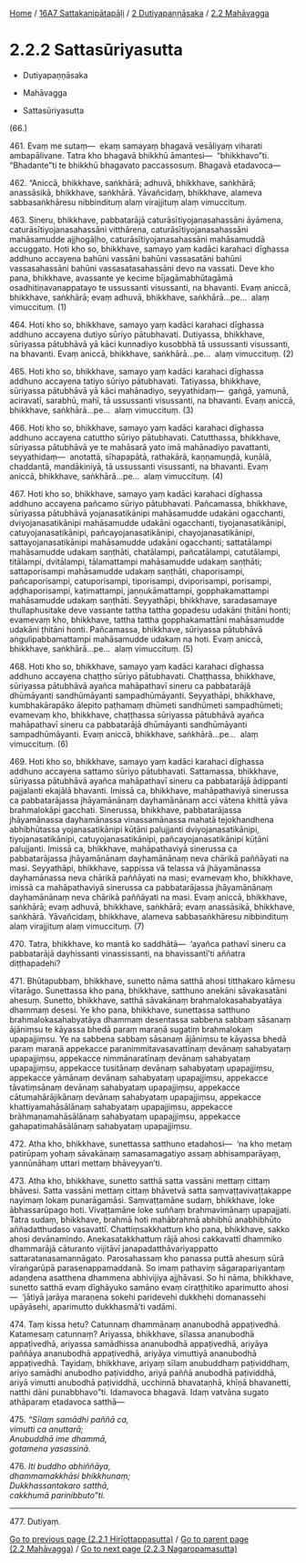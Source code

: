 
[Home](/) / [16A7 Sattakanipātapāḷi](../...md) / [2 Dutiyapaṇṇāsaka](...md) / [2.2 Mahāvagga](../16A7/2/2.2.md)

# 2.2.2 Sattasūriyasutta

* Dutiyapaṇṇāsaka

* Mahāvagga

* Sattasūriyasutta

(66.)

461\. Evaṃ me sutaṃ—  ekaṃ samayaṃ bhagavā vesāliyaṃ viharati ambapālivane. Tatra kho bhagavā bhikkhū āmantesi—  “bhikkhavo”ti. “Bhadante”ti te bhikkhū bhagavato paccassosuṃ. Bhagavā etadavoca—

462\. “Aniccā, bhikkhave, saṅkhārā; adhuvā, bhikkhave, saṅkhārā; anassāsikā, bhikkhave, saṅkhārā. Yāvañcidaṃ, bhikkhave, alameva sabbasaṅkhāresu nibbindituṃ alaṃ virajjituṃ alaṃ vimuccituṃ.

463\. Sineru, bhikkhave, pabbatarājā caturāsītiyojanasahassāni āyāmena, caturāsītiyojanasahassāni vitthārena, caturāsītiyojanasahassāni mahāsamudde ajjhogāḷho, caturāsītiyojanasahassāni mahāsamuddā accuggato. Hoti kho so, bhikkhave, samayo yaṃ kadāci karahaci dīghassa addhuno accayena bahūni vassāni bahūni vassasatāni bahūni vassasahassāni bahūni vassasatasahassāni devo na vassati. Deve kho pana, bhikkhave, avassante ye kecime bījagāmabhūtagāmā osadhitiṇavanappatayo te ussussanti visussanti, na bhavanti. Evaṃ aniccā, bhikkhave, saṅkhārā; evaṃ adhuvā, bhikkhave, saṅkhārā…pe…  alaṃ vimuccituṃ. (1)

464\. Hoti kho so, bhikkhave, samayo yaṃ kadāci karahaci dīghassa addhuno accayena dutiyo sūriyo pātubhavati. Dutiyassa, bhikkhave, sūriyassa pātubhāvā yā kāci kunnadiyo kusobbhā tā ussussanti visussanti, na bhavanti. Evaṃ aniccā, bhikkhave, saṅkhārā…pe…  alaṃ vimuccituṃ. (2)

465\. Hoti kho so, bhikkhave, samayo yaṃ kadāci karahaci dīghassa addhuno accayena tatiyo sūriyo pātubhavati. Tatiyassa, bhikkhave, sūriyassa pātubhāvā yā kāci mahānadiyo, seyyathidaṃ—  gaṅgā, yamunā, aciravatī, sarabhū, mahī, tā ussussanti visussanti, na bhavanti. Evaṃ aniccā, bhikkhave, saṅkhārā…pe…  alaṃ vimuccituṃ. (3)

466\. Hoti kho so, bhikkhave, samayo yaṃ kadāci karahaci dīghassa addhuno accayena catuttho sūriyo pātubhavati. Catutthassa, bhikkhave, sūriyassa pātubhāvā ye te mahāsarā yato imā mahānadiyo pavattanti, seyyathidaṃ—  anotattā, sīhapapātā, rathakārā, kaṇṇamuṇḍā, kuṇālā, chaddantā, mandākiniyā, tā ussussanti visussanti, na bhavanti. Evaṃ aniccā, bhikkhave, saṅkhārā…pe…  alaṃ vimuccituṃ. (4)

467\. Hoti kho so, bhikkhave, samayo yaṃ kadāci karahaci dīghassa addhuno accayena pañcamo sūriyo pātubhavati. Pañcamassa, bhikkhave, sūriyassa pātubhāvā yojanasatikānipi mahāsamudde udakāni ogacchanti, dviyojanasatikānipi mahāsamudde udakāni ogacchanti, tiyojanasatikānipi, catuyojanasatikānipi, pañcayojanasatikānipi, chayojanasatikānipi, sattayojanasatikānipi mahāsamudde udakāni ogacchanti; sattatālampi mahāsamudde udakaṃ saṇṭhāti, chatālampi, pañcatālampi, catutālampi, titālampi, dvitālampi, tālamattampi mahāsamudde udakaṃ saṇṭhāti; sattaporisampi mahāsamudde udakaṃ saṇṭhāti, chaporisampi, pañcaporisampi, catuporisampi, tiporisampi, dviporisampi, porisampi, aḍḍhaporisampi, kaṭimattampi, jaṇṇukāmattampi, gopphakamattampi mahāsamudde udakaṃ saṇṭhāti. Seyyathāpi, bhikkhave, saradasamaye thullaphusitake deve vassante tattha tattha gopadesu udakāni ṭhitāni honti; evamevaṃ kho, bhikkhave, tattha tattha gopphakamattāni mahāsamudde udakāni ṭhitāni honti. Pañcamassa, bhikkhave, sūriyassa pātubhāvā aṅgulipabbamattampi mahāsamudde udakaṃ na hoti. Evaṃ aniccā, bhikkhave, saṅkhārā…pe…  alaṃ vimuccituṃ. (5)

468\. Hoti kho so, bhikkhave, samayo yaṃ kadāci karahaci dīghassa addhuno accayena chaṭṭho sūriyo pātubhavati. Chaṭṭhassa, bhikkhave, sūriyassa pātubhāvā ayañca mahāpathavī sineru ca pabbatarājā dhūmāyanti sandhūmāyanti sampadhūmāyanti. Seyyathāpi, bhikkhave, kumbhakārapāko ālepito paṭhamaṃ dhūmeti sandhūmeti sampadhūmeti; evamevaṃ kho, bhikkhave, chaṭṭhassa sūriyassa pātubhāvā ayañca mahāpathavī sineru ca pabbatarājā dhūmāyanti sandhūmāyanti sampadhūmāyanti. Evaṃ aniccā, bhikkhave, saṅkhārā…pe…  alaṃ vimuccituṃ. (6)

469\. Hoti kho so, bhikkhave, samayo yaṃ kadāci karahaci dīghassa addhuno accayena sattamo sūriyo pātubhavati. Sattamassa, bhikkhave, sūriyassa pātubhāvā ayañca mahāpathavī sineru ca pabbatarājā ādippanti pajjalanti ekajālā bhavanti. Imissā ca, bhikkhave, mahāpathaviyā sinerussa ca pabbatarājassa jhāyamānānaṃ dayhamānānaṃ acci vātena khittā yāva brahmalokāpi gacchati. Sinerussa, bhikkhave, pabbatarājassa jhāyamānassa dayhamānassa vinassamānassa mahatā tejokhandhena abhibhūtassa yojanasatikānipi kūṭāni palujjanti dviyojanasatikānipi, tiyojanasatikānipi, catuyojanasatikānipi, pañcayojanasatikānipi kūṭāni palujjanti. Imissā ca, bhikkhave, mahāpathaviyā sinerussa ca pabbatarājassa jhāyamānānaṃ dayhamānānaṃ neva chārikā paññāyati na masi. Seyyathāpi, bhikkhave, sappissa vā telassa vā jhāyamānassa dayhamānassa neva chārikā paññāyati na masi; evamevaṃ kho, bhikkhave, imissā ca mahāpathaviyā sinerussa ca pabbatarājassa jhāyamānānaṃ dayhamānānaṃ neva chārikā paññāyati na masi. Evaṃ aniccā, bhikkhave, saṅkhārā; evaṃ adhuvā, bhikkhave, saṅkhārā; evaṃ anassāsikā, bhikkhave, saṅkhārā. Yāvañcidaṃ, bhikkhave, alameva sabbasaṅkhāresu nibbindituṃ alaṃ virajjituṃ alaṃ vimuccituṃ. (7)

470\. Tatra, bhikkhave, ko mantā ko saddhātā—  ‘ayañca pathavī sineru ca pabbatarājā dayhissanti vinassissanti, na bhavissantī’ti aññatra diṭṭhapadehi?

471\. Bhūtapubbaṃ, bhikkhave, sunetto nāma satthā ahosi titthakaro kāmesu vītarāgo. Sunettassa kho pana, bhikkhave, satthuno anekāni sāvakasatāni ahesuṃ. Sunetto, bhikkhave, satthā sāvakānaṃ brahmalokasahabyatāya dhammaṃ desesi. Ye kho pana, bhikkhave, sunettassa satthuno brahmalokasahabyatāya dhammaṃ desentassa sabbena sabbaṃ sāsanaṃ ājāniṃsu te kāyassa bhedā paraṃ maraṇā sugatiṃ brahmalokaṃ upapajjiṃsu. Ye na sabbena sabbaṃ sāsanaṃ ājāniṃsu te kāyassa bhedā paraṃ maraṇā appekacce paranimmitavasavattīnaṃ devānaṃ sahabyataṃ upapajjiṃsu, appekacce nimmānaratīnaṃ devānaṃ sahabyataṃ upapajjiṃsu, appekacce tusitānaṃ devānaṃ sahabyataṃ upapajjiṃsu, appekacce yāmānaṃ devānaṃ sahabyataṃ upapajjiṃsu, appekacce tāvatiṃsānaṃ devānaṃ sahabyataṃ upapajjiṃsu, appekacce cātumahārājikānaṃ devānaṃ sahabyataṃ upapajjiṃsu, appekacce khattiyamahāsālānaṃ sahabyataṃ upapajjiṃsu, appekacce brāhmaṇamahāsālānaṃ sahabyataṃ upapajjiṃsu, appekacce gahapatimahāsālānaṃ sahabyataṃ upapajjiṃsu.

472\. Atha kho, bhikkhave, sunettassa satthuno etadahosi—  ‘na kho metaṃ patirūpaṃ yohaṃ sāvakānaṃ samasamagatiyo assaṃ abhisamparāyaṃ, yannūnāhaṃ uttari mettaṃ bhāveyyan’ti.

473\. Atha kho, bhikkhave, sunetto satthā satta vassāni mettaṃ cittaṃ bhāvesi. Satta vassāni mettaṃ cittaṃ bhāvetvā satta saṃvaṭṭavivaṭṭakappe nayimaṃ lokaṃ punarāgamāsi. Saṃvaṭṭamāne sudaṃ, bhikkhave, loke ābhassarūpago hoti. Vivaṭṭamāne loke suññaṃ brahmavimānaṃ upapajjati. Tatra sudaṃ, bhikkhave, brahmā hoti mahābrahmā abhibhū anabhibhūto aññadatthudaso vasavattī. Chattiṃsakkhattuṃ kho pana, bhikkhave, sakko ahosi devānamindo. Anekasatakkhattuṃ rājā ahosi cakkavattī dhammiko dhammarājā cāturanto vijitāvī janapadatthāvariyappatto sattaratanasamannāgato. Parosahassaṃ kho panassa puttā ahesuṃ sūrā vīraṅgarūpā parasenappamaddanā. So imaṃ pathaviṃ sāgarapariyantaṃ adaṇḍena asatthena dhammena abhivijiya ajjhāvasi. So hi nāma, bhikkhave, sunetto satthā evaṃ dīghāyuko samāno evaṃ ciraṭṭhitiko aparimutto ahosi—  ‘jātiyā jarāya maraṇena sokehi paridevehi dukkhehi domanassehi upāyāsehi, aparimutto dukkhasmā’ti vadāmi.

474\. Taṃ kissa hetu? Catunnaṃ dhammānaṃ ananubodhā appaṭivedhā. Katamesaṃ catunnaṃ? Ariyassa, bhikkhave, sīlassa ananubodhā appaṭivedhā, ariyassa samādhissa ananubodhā appaṭivedhā, ariyāya paññāya ananubodhā appaṭivedhā, ariyāya vimuttiyā ananubodhā appaṭivedhā. Tayidaṃ, bhikkhave, ariyaṃ sīlaṃ anubuddhaṃ paṭividdhaṃ, ariyo samādhi anubodho paṭividdho, ariyā paññā anubodhā paṭividdhā, ariyā vimutti anubodhā paṭividdhā, ucchinnā bhavataṇhā, khīṇā bhavanetti, natthi dāni punabbhavo”ti. Idamavoca bhagavā. Idaṃ vatvāna sugato athāparaṃ etadavoca satthā—

475\. _“Sīlaṃ samādhi paññā ca,_  
_vimutti ca anuttarā;_  
_Anubuddhā ime dhammā,_  
_gotamena yasassinā._  


476\. _Iti buddho abhiññāya,_  
_dhammamakkhāsi bhikkhunaṃ;_  
_Dukkhassantakaro satthā,_  
_cakkhumā parinibbuto”ti._  


---

477\. Dutiyaṃ.



[Go to previous page (2.2.1 Hirīottappasutta)](2.2.1.md) / [Go to parent page (2.2 Mahāvagga)](../16A7/2/2.2.md) / [Go to next page (2.2.3 Nagaropamasutta)](2.2.3.md)


